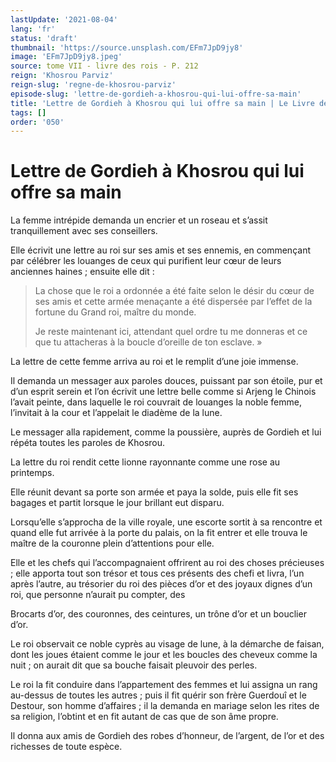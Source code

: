 ```yaml
---
lastUpdate: '2021-08-04'
lang: 'fr'
status: 'draft'
thumbnail: 'https://source.unsplash.com/EFm7JpD9jy8'
image: 'EFm7JpD9jy8.jpeg'
source: tome VII - livre des rois - P. 212
reign: 'Khosrou Parviz'
reign-slug: 'regne-de-khosrou-parviz'
episode-slug: 'lettre-de-gordieh-a-khosrou-qui-lui-offre-sa-main'
title: 'Lettre de Gordieh à Khosrou qui lui offre sa main | Le Livre des Rois | Shâhnâmeh'
tags: []
order: '050'
---
```


<!-- LTeX: language=fr -->

# Lettre de Gordieh à Khosrou qui lui offre sa main

La femme intrépide demanda un encrier et un roseau et s’assit tranquillement avec ses conseillers.

Elle écrivit une lettre au roi sur ses amis et ses ennemis, en commençant par célébrer les louanges de ceux qui purifient leur cœur de leurs anciennes haines ; ensuite elle dit :

> La chose que le roi a ordonnée a été faite selon le désir du cœur de ses amis et cette armée menaçante a été dispersée par l’effet de la fortune du Grand roi, maître du monde.
>
> Je reste maintenant ici, attendant quel ordre tu me donneras et ce que tu attacheras à la boucle d’oreille de ton esclave. »

La lettre de cette femme arriva au roi et le remplit d’une joie immense.

Il demanda un messager aux paroles douces, puissant par son étoile, pur et d’un esprit serein et l’on écrivit une lettre belle comme si Arjeng le Chinois l’avait peinte, dans laquelle le roi couvrait de louanges la noble femme, l’invitait à la cour et l’appelait le diadème de la lune.

Le messager alla rapidement, comme la poussière, auprès de Gordieh et lui répéta toutes les paroles de Khosrou.

La lettre du roi rendit cette lionne rayonnante comme une rose au printemps.

Elle réunit devant sa porte son armée et paya la solde, puis elle fit ses bagages et partit lorsque le jour brillant eut disparu.

Lorsqu’elle s’approcha de la ville royale, une escorte sortit à sa rencontre et quand elle fut arrivée à la porte du palais, on la fit entrer et elle trouva le maître de la couronne plein d’attentions pour elle.

Elle et les chefs qui l’accompagnaient offrirent au roi des choses précieuses ; elle apporta tout son trésor et tous ces présents des chefi et livra, l’un après l’autre, au trésorier du roi des pièces d’or et des joyaux dignes d’un roi, que personne n’aurait pu compter, des

Brocarts d’or, des couronnes, des ceintures, un trône d’or et un bouclier d’or.

Le roi observait ce noble cyprès au visage de lune, à la démarche de faisan, dont les joues étaient comme le jour et les boucles des cheveux comme la nuit ; on aurait dit que sa bouche faisait pleuvoir des perles.

Le roi la fit conduire dans l’appartement des femmes et lui assigna un rang au-dessus de toutes les autres ; puis il fit quérir son frère Guerdouî et le Destour, son homme d’affaires ; il la demanda en mariage selon les rites de sa religion, l’obtint et en fit autant de cas que de son âme propre.

Il donna aux amis de Gordieh des robes d’honneur, de l’argent, de l’or et des richesses de toute espèce.

